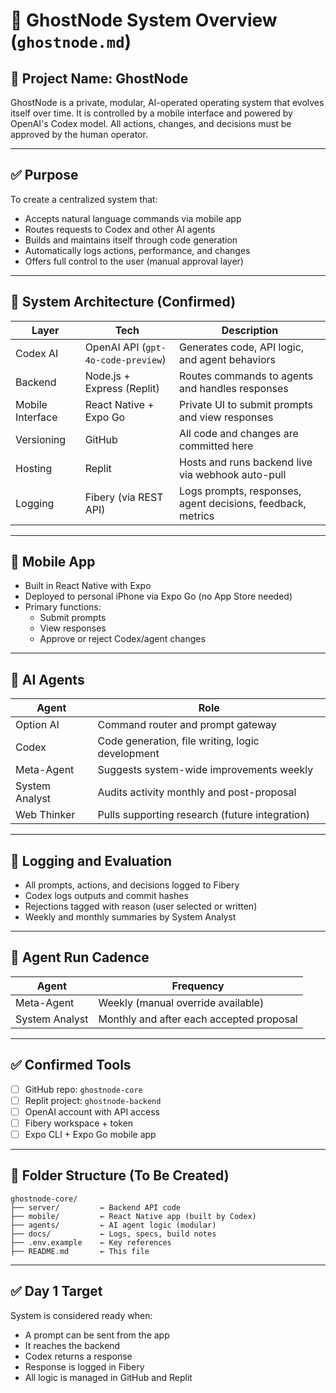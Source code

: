 # 🧠 GhostNode System Overview (`ghostnode.md`)

## 📛 Project Name: GhostNode

GhostNode is a private, modular, AI-operated operating system that evolves itself over time. It is controlled by a mobile interface and powered by OpenAI's Codex model. All actions, changes, and decisions must be approved by the human operator.

---

## ✅ Purpose
To create a centralized system that:
- Accepts natural language commands via mobile app
- Routes requests to Codex and other AI agents
- Builds and maintains itself through code generation
- Automatically logs actions, performance, and changes
- Offers full control to the user (manual approval layer)

---

## 🧱 System Architecture (Confirmed)

| Layer | Tech | Description |
|-------|------|-------------|
| Codex AI | OpenAI API (`gpt-4o-code-preview`) | Generates code, API logic, and agent behaviors |
| Backend | Node.js + Express (Replit) | Routes commands to agents and handles responses |
| Mobile Interface | React Native + Expo Go | Private UI to submit prompts and view responses |
| Versioning | GitHub | All code and changes are committed here |
| Hosting | Replit | Hosts and runs backend live via webhook auto-pull |
| Logging | Fibery (via REST API) | Logs prompts, responses, agent decisions, feedback, metrics |

---

## 📲 Mobile App
- Built in React Native with Expo
- Deployed to personal iPhone via Expo Go (no App Store needed)
- Primary functions:
  - Submit prompts
  - View responses
  - Approve or reject Codex/agent changes

---

## 🤖 AI Agents

| Agent | Role |
|-------|------|
| Option AI | Command router and prompt gateway |
| Codex | Code generation, file writing, logic development |
| Meta-Agent | Suggests system-wide improvements weekly |
| System Analyst | Audits activity monthly and post-proposal |
| Web Thinker | Pulls supporting research (future integration) |

---

## 🧾 Logging and Evaluation
- All prompts, actions, and decisions logged to Fibery
- Codex logs outputs and commit hashes
- Rejections tagged with reason (user selected or written)
- Weekly and monthly summaries by System Analyst

---

## 🧠 Agent Run Cadence

| Agent | Frequency |
|-------|-----------|
| Meta-Agent | Weekly (manual override available) |
| System Analyst | Monthly and after each accepted proposal |

---

## ✅ Confirmed Tools

- [ ] GitHub repo: `ghostnode-core`
- [ ] Replit project: `ghostnode-backend`
- [ ] OpenAI account with API access
- [ ] Fibery workspace + token
- [ ] Expo CLI + Expo Go mobile app

---

## 🧱 Folder Structure (To Be Created)
```
ghostnode-core/
├── server/         ← Backend API code
├── mobile/         ← React Native app (built by Codex)
├── agents/         ← AI agent logic (modular)
├── docs/           ← Logs, specs, build notes
├── .env.example    ← Key references
├── README.md       ← This file
```

---

## ✅ Day 1 Target
System is considered ready when:
- A prompt can be sent from the app
- It reaches the backend
- Codex returns a response
- Response is logged in Fibery
- All logic is managed in GitHub and Replit
